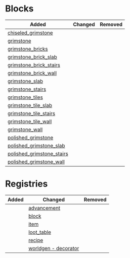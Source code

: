 # Blocks
| Added | Changed | Removed |
|-------|---------|---------|
| [chiseled_grimstone](./blocks/chiseled_grimstone.json) |  |  |
| [grimstone](./blocks/grimstone.json) |  |  |
| [grimstone_bricks](./blocks/grimstone_bricks.json) |  |  |
| [grimstone_brick_slab](./blocks/grimstone_brick_slab.json) |  |  |
| [grimstone_brick_stairs](./blocks/grimstone_brick_stairs.json) |  |  |
| [grimstone_brick_wall](./blocks/grimstone_brick_wall.json) |  |  |
| [grimstone_slab](./blocks/grimstone_slab.json) |  |  |
| [grimstone_stairs](./blocks/grimstone_stairs.json) |  |  |
| [grimstone_tiles](./blocks/grimstone_tiles.json) |  |  |
| [grimstone_tile_slab](./blocks/grimstone_tile_slab.json) |  |  |
| [grimstone_tile_stairs](./blocks/grimstone_tile_stairs.json) |  |  |
| [grimstone_tile_wall](./blocks/grimstone_tile_wall.json) |  |  |
| [grimstone_wall](./blocks/grimstone_wall.json) |  |  |
| [polished_grimstone](./blocks/polished_grimstone.json) |  |  |
| [polished_grimstone_slab](./blocks/polished_grimstone_slab.json) |  |  |
| [polished_grimstone_stairs](./blocks/polished_grimstone_stairs.json) |  |  |
| [polished_grimstone_wall](./blocks/polished_grimstone_wall.json) |  |  |

# Registries
| Added | Changed | Removed |
|-------|---------|---------|
|  | [advancement](./registries/advancement.json) |  |
|  | [block](./registries/block.json) |  |
|  | [item](./registries/item.json) |  |
|  | [loot_table](./registries/loot_table.json) |  |
|  | [recipe](./registries/recipe.json) |  |
|  | [worldgen - decorator](./registries/worldgen%20-%20decorator.json) |  |
